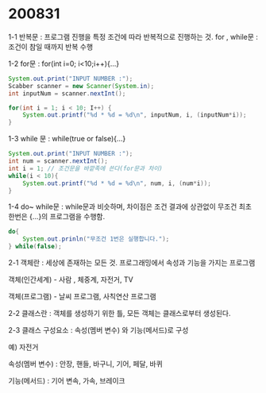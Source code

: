 # 200831

1-1 반복문 : 프로그램 진행을 특정 조건에 따라 반복적으로 진행하는 것.
for , while문 : 조건이 참일 때까지 반복 수행

1-2 for문 : for(int i=0; i<10;i++){...}

```java
System.out.print("INPUT NUMBER :");
Scabber scanner = new Scanner(System.in);
int inputNum = scanner.nextInt();

for(int i = 1; i < 10; I++) {
    System.out.printf("%d * %d = %d\n", inputNum, i, (inputNum*i));
} 
```

1-3 while 문 :  while(true or false){...}

```java
System.out.print("INPUT NUMBER :");
int num = scanner.nextInt();
int i = 1; // 조건문을 바깥족에 쓴다(for문과 차이)
while(i < 10){
    System.out.printf("%d * %d = %d\n", num, i, (num*i));
}
```

1-4 do~ while문 : while문과 비슷하며, 차이점은 조건 결과에 상관없이 무조건 최초 한번은 {...}의 프로그램을 수행함.

```java
do{
    System.out.prinln("무조건 1번은 실행합니다.");
} while(false);
```

2-1 객체란 : 세상에 존재하는 모든 것. 프로그래밍에서 속성과 기능을 가지는 프로그램

객체(인간세계) - 사람 , 체중계, 자전거, TV

객체(프로그램) - 날씨 프로그램, 사칙연산 프로그램

2-2 클래스란 : 객체를 생성하기 위한 틀, 모든 객체는 클래스로부터 생성된다.

2-3 클래스 구성요소 : 속성(멤버 변수) 와 기능(메서드)로 구성

예) 자전거

속성(멤버 변수) : 안장, 핸들, 바구니, 기어, 페달, 바퀴

기능(메서드) : 기어 변속, 가속, 브레이크